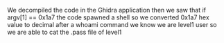 We decompiled the code in the Ghidra application then we saw that if argv[1] == 0x1a7 the code spawned a shell so we converted 0x1a7 hex value to decimal
after a whoami command we know we are level1 user so we are able to cat the .pass file of level1
